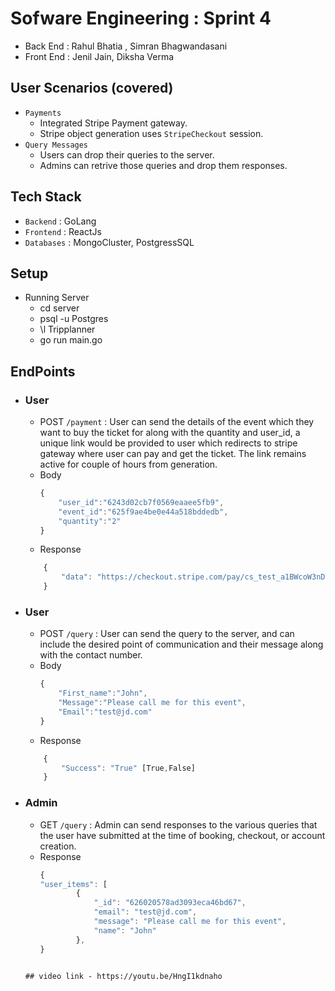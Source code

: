 # Sofware Engineering : Sprint 4
- Back End : Rahul Bhatia , Simran Bhagwandasani
- Front End : Jenil Jain, Diksha Verma

## User Scenarios (covered)
- `Payments`
    - Integrated Stripe Payment gateway.
    - Stripe object generation uses `StripeCheckout` session.
- `Query Messages`
    - Users can drop their queries to the server.
    - Admins can retrive those queries and drop them responses.

## Tech Stack
- `Backend` : GoLang
- `Frontend` : ReactJs
- `Databases` : MongoCluster, PostgressSQL

## Setup 
- Running Server
    - cd server 
    - psql -u Postgres
    - \l Tripplanner 
    - go run main.go
## EndPoints

- ### User
    - POST `/payment` : User can send the details of the event which they want to buy the ticket for along with the quantity and user_id, a unique link would be provided to user which redirects to stripe gateway where user can pay and get the ticket. The link remains active for couple of hours from generation.
    - Body 
        ```javascript
        {
            "user_id":"6243d02cb7f0569eaaee5fb9",
            "event_id":"625f9ae4be0e44a518bddedb",
            "quantity":"2"
        }
        ```
    - Response
    ```javascript
        {
            "data": "https://checkout.stripe.com/pay/cs_test_a1BWcoW3nDXWZPtz9qbBds0XCE6KWkdu5YHHgxMO9XsRuBJTls0CwDItwv#fidkdWxOYHwnPyd1blpxYHZxWjA0TmoyVkxHaWF9NFJpRFA1M3M9UVBOSWFUckdwNFFLTnNIT0N9NFBuNDdTYzREVX9yd102NlJ2SHxzbjVfTk5Ca1VQPGRSXXdkajZ%2FNnJzQ1V%2FQXVoaUoxNTVRT29mS2pIRCcpJ2N3amhWYHdzYHcnP3F3cGApJ2lkfGpwcVF8dWAnPyd2bGtiaWBabHFgaCcpJ2BrZGdpYFVpZGZgbWppYWB3dic%2FcXdwYHgl"
        }
    ``` 

- ### User
    - POST `/query` : User can send the query to the server, and can include the desired point of communication and their message along with the contact number.
    - Body 
        ```javascript
        {
            "First_name":"John",
            "Message":"Please call me for this event",
            "Email":"test@jd.com"
        }
        ```
    - Response
    ```javascript
        {
            "Success": "True" [True,False]
        }
    ``` 
- ### Admin
    - GET `/query` : Admin can send responses to the various queries that the user have submitted at the time of booking, checkout, or account creation.
    - Response 
        ```javascript
        {
        "user_items": [
                {
                    "_id": "626020578ad3093eca46bd67",
                    "email": "test@jd.com",
                    "message": "Please call me for this event",
                    "name": "John"
                },
        }
        ```
    ```
    
    ## video link - https://youtu.be/HngI1kdnaho
